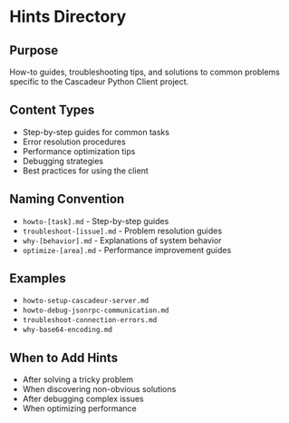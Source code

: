 # Hints Directory

## Purpose
How-to guides, troubleshooting tips, and solutions to common problems specific to the Cascadeur Python Client project.

## Content Types
- Step-by-step guides for common tasks
- Error resolution procedures
- Performance optimization tips
- Debugging strategies
- Best practices for using the client

## Naming Convention
- `howto-[task].md` - Step-by-step guides
- `troubleshoot-[issue].md` - Problem resolution guides
- `why-[behavior].md` - Explanations of system behavior
- `optimize-[area].md` - Performance improvement guides

## Examples
- `howto-setup-cascadeur-server.md`
- `howto-debug-jsonrpc-communication.md`
- `troubleshoot-connection-errors.md`
- `why-base64-encoding.md`

## When to Add Hints
- After solving a tricky problem
- When discovering non-obvious solutions
- After debugging complex issues
- When optimizing performance